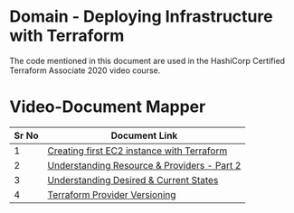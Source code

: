# Domain  - Deploying Infrastructure with Terraform

The code mentioned in this document are used in the HashiCorp Certified Terraform Associate 2020 video course.


# Video-Document Mapper

| Sr No | Document Link |
| ------ | ------ |
| 1 | [Creating first EC2 instance with Terraform][PlDa] |
| 2 | [Understanding Resource & Providers - Part 2][PlDb] |
| 3 | [Understanding Desired & Current States][PlDc] |
| 4 | [Terraform Provider Versioning][PlDd] |




   [PlDa]: <https://github.com/pbeniwal/terraform/blob/master/Section%201%20-%20Deploying%20Infrastructure%20with%20Terraform/first-ec2.md>
   [PlDb]: <https://github.com/pbeniwal/terraform/blob/master/Section%201%20-%20Deploying%20Infrastructure%20with%20Terraform/do_droplet.tf>
   [PlDc]: <https://github.com/pbeniwal/terraform/blob/master/Section%201%20-%20Deploying%20Infrastructure%20with%20Terraform/desired-current-state.md>
   [PlDd]: <https://github.com/pbeniwal/terraform/blob/master/Section%201%20-%20Deploying%20Infrastructure%20with%20Terraform/provider-versioning.md> 

